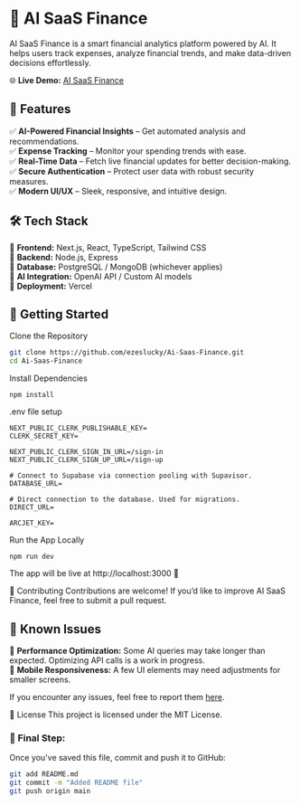 # 🚀 AI SaaS Finance  

AI SaaS Finance is a smart financial analytics platform powered by AI. It helps users track expenses, analyze financial trends, and make data-driven decisions effortlessly.  

🌐 **Live Demo:** [AI SaaS Finance](https://ai-saas-finance-facm-delta.vercel.app/)  

## 📌 Features  

✅ **AI-Powered Financial Insights** – Get automated analysis and recommendations.  
✅ **Expense Tracking** – Monitor your spending trends with ease.  
✅ **Real-Time Data** – Fetch live financial updates for better decision-making.  
✅ **Secure Authentication** – Protect user data with robust security measures.  
✅ **Modern UI/UX** – Sleek, responsive, and intuitive design.  

## 🛠 Tech Stack  

🔹 **Frontend:** Next.js, React, TypeScript, Tailwind CSS  
🔹 **Backend:** Node.js, Express  
🔹 **Database:** PostgreSQL / MongoDB (whichever applies)  
🔹 **AI Integration:** OpenAI API / Custom AI models  
🔹 **Deployment:** Vercel  

## 🚀 Getting Started  
 Clone the Repository
```sh
git clone https://github.com/ezeslucky/Ai-Saas-Finance.git
cd Ai-Saas-Finance
```
Install Dependencies
```
npm install
```
 .env file setup

```
NEXT_PUBLIC_CLERK_PUBLISHABLE_KEY=
CLERK_SECRET_KEY=

NEXT_PUBLIC_CLERK_SIGN_IN_URL=/sign-in
NEXT_PUBLIC_CLERK_SIGN_UP_URL=/sign-up

# Connect to Supabase via connection pooling with Supavisor.
DATABASE_URL=

# Direct connection to the database. Used for migrations.
DIRECT_URL=
        
ARCJET_KEY=
```
 Run the App Locally
 ```
 npm run dev
```

The app will be live at http://localhost:3000 🚀

🤝 Contributing
Contributions are welcome! If you’d like to improve AI SaaS Finance, feel free to submit a pull request.

## 🐞 Known Issues

🔹 **Performance Optimization:** Some AI queries may take longer than expected. Optimizing API calls is a work in progress.  
🔹 **Mobile Responsiveness:** A few UI elements may need adjustments for smaller screens.  

If you encounter any issues, feel free to report them [here](https://github.com/ezeslucky/Ai-Saas-Finance/issues).

📜 License
This project is licensed under the MIT License.
### 📌 Final Step:
Once you've saved this file, commit and push it to GitHub:

```sh
git add README.md
git commit -m "Added README file"
git push origin main
```

